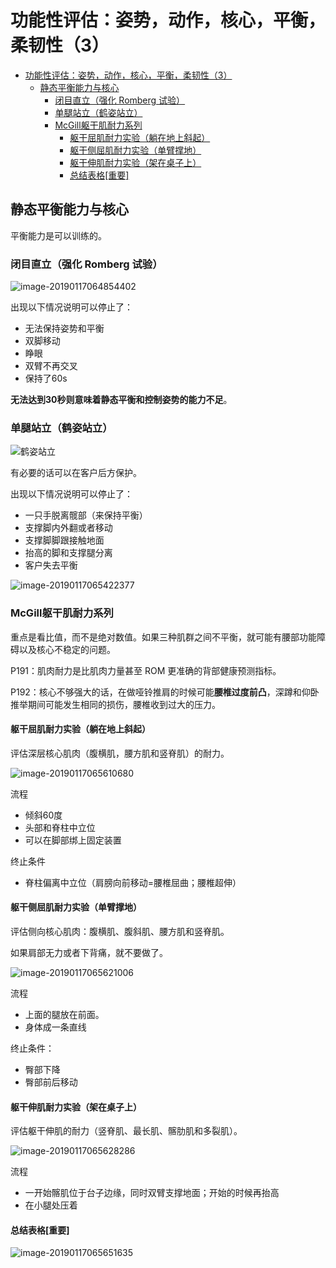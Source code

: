 # 功能性评估：姿势，动作，核心，平衡，柔韧性（3）

<!--ts-->
   * [功能性评估：姿势，动作，核心，平衡，柔韧性（3）](#功能性评估姿势动作核心平衡柔韧性3)
      * [静态平衡能力与核心](#静态平衡能力与核心)
         * [闭目直立（强化 Romberg 试验）](#闭目直立强化-romberg-试验)
         * [单腿站立（鹤姿站立）](#单腿站立鹤姿站立)
         * [McGill躯干肌耐力系列](#mcgill躯干肌耐力系列)
            * [躯干屈肌耐力实验（躺在地上斜起）](#躯干屈肌耐力实验躺在地上斜起)
            * [躯干侧屈肌耐力实验（单臂撑地）](#躯干侧屈肌耐力实验单臂撑地)
            * [躯干伸肌耐力实验（架在桌子上）](#躯干伸肌耐力实验架在桌子上)
            * [总结表格[重要]](#总结表格重要)

<!-- Added by: oda, at:  -->

<!--te-->

## 静态平衡能力与核心

平衡能力是可以训练的。

### 闭目直立（强化 Romberg 试验）

![image-20190117064854402](assets/image-20190117064854402.png)

出现以下情况说明可以停止了：

- 无法保持姿势和平衡
- 双脚移动
- 睁眼
- 双臂不再交叉
- 保持了60s

**无法达到30秒则意味着静态平衡和控制姿势的能力不足**。



### 单腿站立（鹤姿站立）

![鹤姿站立](assets/鹤姿站立.png)

有必要的话可以在客户后方保护。

出现以下情况说明可以停止了：

+ 一只手脱离髋部（来保持平衡）
+ 支撑脚内外翻或者移动
+ 支撑脚脚跟接触地面
+ 抬高的脚和支撑腿分离
+ 客户失去平衡

![image-20190117065422377](assets/image-20190117065422377.png)



### McGill躯干肌耐力系列

重点是看比值，而不是绝对数值。如果三种肌群之间不平衡，就可能有腰部功能障碍以及核心不稳定的问题。

P191：肌肉耐力是比肌肉力量甚至 ROM 更准确的背部健康预测指标。

P192：核心不够强大的话，在做哑铃推肩的时候可能**腰椎过度前凸**，深蹲和仰卧推举期间可能发生相同的损伤，腰椎收到过大的压力。

#### 躯干屈肌耐力实验（躺在地上斜起）

评估深层核心肌肉（腹横肌，腰方肌和竖脊肌）的耐力。

![image-20190117065610680](assets/image-20190117065610680.png)

流程

- 倾斜60度
- 头部和脊柱中立位
- 可以在脚部绑上固定装置

终止条件

- 脊柱偏离中立位（肩膀向前移动=腰椎屈曲；腰椎超伸）

#### 躯干侧屈肌耐力实验（单臂撑地）

评估侧向核心肌肉：腹横肌、腹斜肌、腰方肌和竖脊肌。

如果肩部无力或者下背痛，就不要做了。

![image-20190117065621006](assets/image-20190117065621006.png)

流程

- 上面的腿放在前面。
- 身体成一条直线

终止条件：

- 臀部下降
- 臀部前后移动

#### 躯干伸肌耐力实验（架在桌子上）

评估躯干伸肌的耐力（竖脊肌、最长肌、髂肋肌和多裂肌）。

![image-20190117065628286](assets/image-20190117065628286.png)

流程

- 一开始髂肌位于台子边缘，同时双臂支撑地面；开始的时候再抬高
- 在小腿处压着

#### 总结表格[重要]

![image-20190117065651635](assets/image-20190117065651635.png)

